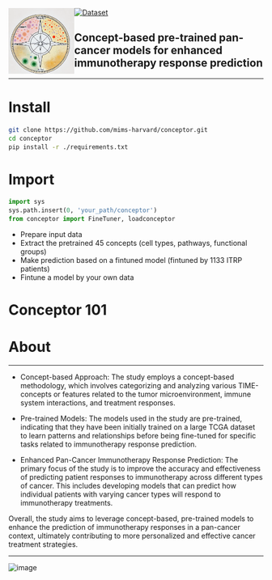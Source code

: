 <a href="url"><img src="./misc/compass_logo.png" align="left" height="130" width="130" ></a>


[![Dataset](https://img.shields.io/badge/datasets-ITRP-green)](https://zitniklab.hms.harvard.edu/conceptor-101/data)
## Concept-based pre-trained pan-cancer models for enhanced immunotherapy response prediction

-----

# Install
```bash
git clone https://github.com/mims-harvard/conceptor.git
cd conceptor
pip install -r ./requirements.txt
```


# Import
```python
import sys
sys.path.insert(0, 'your_path/conceptor')
from conceptor import FineTuner, loadconceptor
```
  * Prepare input data
  * Extract the pretrained 45 concepts (cell types, pathways, functional groups)
  * Make prediction based on a fintuned model (fintuned by 1133 ITRP patients)
  * Fintune a model by your own data

# Conceptor 101

# About
----


* Concept-based Approach: The study employs a concept-based methodology, which involves categorizing and analyzing various TIME-concepts or features related to the tumor microenvironment, immune system interactions, and treatment responses.

* Pre-trained Models: The models used in the study are pre-trained, indicating that they have been initially trained on a large TCGA dataset to learn patterns and relationships before being fine-tuned for specific tasks related to immunotherapy response prediction.

* Enhanced Pan-Cancer Immunotherapy Response Prediction: The primary focus of the study is to improve the accuracy and effectiveness of predicting patient responses to immunotherapy across different types of cancer. This includes developing models that can predict how individual patients with varying cancer types will respond to immunotherapy treatments.

Overall, the study aims to leverage concept-based, pre-trained models to enhance the prediction of immunotherapy responses in a pan-cancer context, ultimately contributing to more personalized and effective cancer treatment strategies.

----------

![image](https://github.com/mims-harvard/mims-responder/assets/21102929/0e0916fe-e040-4870-b5ac-0e1166ad188e)





